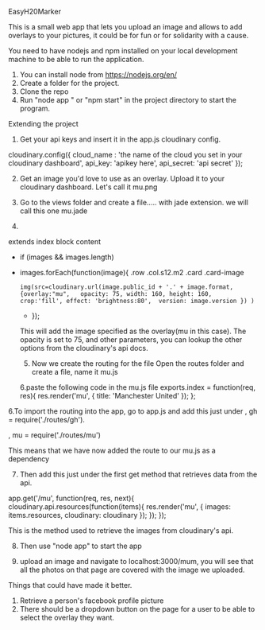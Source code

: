 EasyH20Marker

This is a small web app that lets you upload an image and allows to add overlays to your pictures, it could be for fun or for solidarity with a cause.

You need to have nodejs and npm  installed on your local development machine to be able to run the application.


1. You can install node from https://nodejs.org/en/
2. Create a folder for the project.
3. Clone the repo
4. Run "node app " or "npm start" in the project directory to start the program.

Extending the project


1. Get your api keys and insert it in the app.js cloudinary config.

cloudinary.config({
    cloud_name : 'the name of the cloud you set in your cloudinary dashboard',
    api_key: 'apikey here',
    api_secret: 'api secret'
});
    
2. Get an image you'd love to use as an overlay. Upload it to your cloudinary dashboard. Let's call it mu.png

3. Go to the views folder and create a file..... with jade extension. we will call this one mu.jade

4. 
extends index
block content

  - if (images && images.length)
  
  - images.forEach(function(image){
  .row 
    .col.s12.m2
      .card
        .card-image
        
        img(src=cloudinary.url(image.public_id + '.' + image.format, {overlay:"mu",   opacity: 75, width: 160, height: 160,  crop:'fill', effect: 'brightness:80',  version: image.version }) )
    - });
    
    
    This will add the image specified as the overlay(mu in this case).
    The opacity is set to 75, and other parameters, you can lookup the other options from the cloudinary's api docs.
    
    
    5. Now we create the routing for the file
     Open the routes folder and create a file, name it mu.js
     
    6.paste the following code in  the mu.js file 
    exports.index = function(req, res){
  res.render('mu', { title: 'Manchester United' });
};

6.To import the routing into the app,  go to app.js and add this just under  , gh = require('./routes/gh').

 , mu = require('./routes/mu')

This means that we have now added the route to our mu.js as a dependency

7. Then add this just under the first get method that retrieves data from the api.


app.get('/mu', function(req, res, next){
  cloudinary.api.resources(function(items){
    res.render('mu', { images: items.resources, cloudinary: cloudinary });
  });
});

This is the method used to retrieve the images from cloudinary's api.


8. Then use "node app" to start the app

9. upload an image and navigate to localhost:3000/mum, you will see that all the photos on that page are covered with the image we uploaded.


Things that could have made it better.
1. Retrieve a person's facebook profile picture 
2. There should be a dropdown button on the page for a user to be able to select the overlay they want. 
